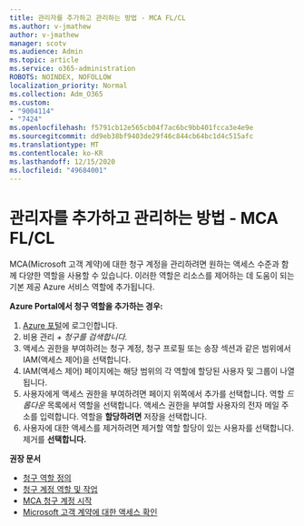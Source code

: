```yaml
---
title: 관리자를 추가하고 관리하는 방법 - MCA FL/CL
ms.author: v-jmathew
author: v-jmathew
manager: scotv
ms.audience: Admin
ms.topic: article
ms.service: o365-administration
ROBOTS: NOINDEX, NOFOLLOW
localization_priority: Normal
ms.collection: Adm_O365
ms.custom:
- "9004114"
- "7424"
ms.openlocfilehash: f5791cb12e565cb04f7ac6bc9bb401fcca3e4e9e
ms.sourcegitcommit: dd9eb38bf9403de29f46c844cb64bc1d4c515afc
ms.translationtype: MT
ms.contentlocale: ko-KR
ms.lasthandoff: 12/15/2020
ms.locfileid: "49684001"
---
```

# <a name="how-to-add-and-manage-admins---mca-flcl"></a>관리자를 추가하고 관리하는 방법 - MCA FL/CL

MCA(Microsoft 고객 계약)에 대한 청구 계정을 관리하려면 원하는 액세스 수준과 함께 다양한 역할을 사용할 수 있습니다. 이러한 역할은 리소스를 제어하는 데 도움이 되는 기본 제공 Azure 서비스 역할에 추가됩니다.

**Azure Portal에서 청구 역할을 추가하는 경우:**

1. [Azure 포털](https://portal.azure.com/)에 로그인합니다.
2. 비용 관리 *+ 청구를 검색합니다.*
3. 액세스 권한을 부여하려는 청구 계정, 청구 프로필 또는 송장 섹션과 같은 범위에서 IAM(액세스 제어)을 선택합니다.
4. IAM(액세스 제어) 페이지에는 해당 범위의 각 역할에 할당된 사용자 및 그룹이 나열됩니다.
5. 사용자에게 액세스 권한을 부여하려면  페이지 위쪽에서 추가를 선택합니다. 역할 *드롭다운* 목록에서 역할을 선택합니다. 액세스 권한을 부여할 사용자의 전자 메일 주소를 입력합니다. 역할을 **할당하려면** 저장을 선택합니다.
6. 사용자에 대한 액세스를 제거하려면 제거할 역할 할당이 있는 사용자를 선택합니다. 제거를 **선택합니다.**

**권장 문서**

- [청구 역할 정의](https://docs.microsoft.com/azure/cost-management-billing/manage/understand-mca-roles)
- [청구 계정 역할 및 작업](https://docs.microsoft.com/azure/cost-management-billing/manage/understand-mca-roles#billing-account-roles-and-tasks)
- [MCA 청구 계정 시작](https://docs.microsoft.com/azure/cost-management-billing/understand/mca-overview)
- [Microsoft 고객 계약에 대한 액세스 확인](https://docs.microsoft.com/azure/cost-management-billing/manage/change-credit-card?WT.mc_id=Portal-Microsoft_Azure_Support%22%20%5Cl%20%22manage-credit-cards-for-a-microsoft-customer-agreement%22%20%5Ct%20%22_blank#check-the-type-of-your-account)
